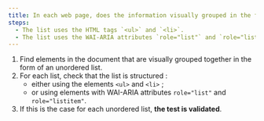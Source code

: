```yaml
---
title: In each web page, does the information visually grouped in the form of an unordered [list](#lists) meet one of these conditions?
steps:
  - The list uses the HTML tags `<ul>` and `<li>`.
  - The list uses the WAI-ARIA attributes `role="list"` and `role="listitem"`.
---
```


1. Find elements in the document that are visually grouped together in the form of an unordered list.
2. For each list, check that the list is structured :
   - either using the elements `<ul>` and `<li>` ;
   - or using elements with WAI-ARIA attributes `role="list"` and `role="listitem"`.
3. If this is the case for each unordered list, **the test is validated**.
